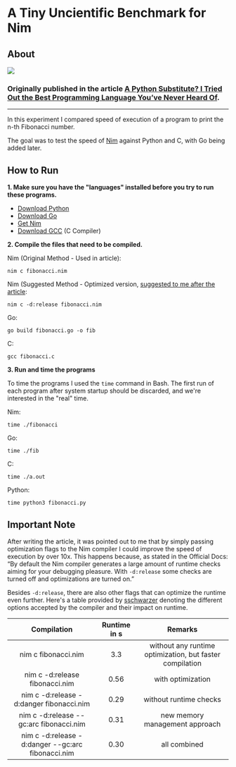 # A Tiny Uncientific Benchmark for Nim

## About

![](https://cdn-images-1.medium.com/max/1600/1*7xy8DpkPquQip0pv_ZrZHg.png)

### Originally published in the article [A Python Substitute? I Tried Out the Best Programming Language You’ve Never Heard Of](https://medium.com/better-programming/a-python-substitute-i-tried-out-the-best-programming-language-youve-never-heard-of-9e29cd1893c0?source=friends_link&sk=61b12cfd6456f992013ba61e710efc72).

<hr>

In this experiment I compared speed of execution of a program to print the n-th Fibonacci number.

The goal was to test the speed of [Nim](https://nim-lang.org/) against Python and C, with Go being added later.

## How to Run

**1. Make sure you have the "languages" installed before you try to run these programs.**

* [Download Python](https://www.python.org/downloads/)
* [Download Go](https://golang.org/dl/)
* [Get Nim](https://nim-lang.org/install.html)
* [Download GCC](https://gcc.gnu.org/releases.html) (C Compiler)

**2. Compile the files that need to be compiled.**

Nim (Original Method - Used in article):
```
nim c fibonacci.nim
```

Nim (Suggested Method - Optimized version, [suggested to me after the article](#important-note):
```
nim c -d:release fibonacci.nim
```

Go:
```
go build fibonacci.go -o fib
```

C:
```
gcc fibonacci.c
```

**3. Run and time the programs**

To time the programs I used the `time` command in Bash. The first run of each program after system startup should be discarded, and we're interested in the "real" time.

Nim:
```
time ./fibonacci
```

Go:
```
time ./fib
```

C:
```
time ./a.out
```

Python:
```
time python3 fibonacci.py
```

## Important Note

After writing the article, it was pointed out to me that by simply passing optimization flags to the Nim compiler I could improve the speed of execution by over 10x. This happens because, as stated in the Official Docs: “By default the Nim compiler generates a large amount of runtime checks aiming for your debugging pleasure. With `-d:release` some checks are turned off and optimizations are turned on.” 

Besides `-d:release`, there are also other flags that can optimize the runtime even further. Here's a table provided by [sschwarzer](https://github.com/sschwarzer) denoting the different options accepted by the compiler and their impact on runtime.

| Compilation |	Runtime in s |	Remarks |
| :---------: | :-----------:| :-------:|
|nim c fibonacci.nim	|3.3	|without any runtime optimization, but faster compilation
|nim c -d:release fibonacci.nim	|0.56	|with optimization
|nim c -d:release -d:danger fibonacci.nim|	0.29|	without runtime checks
|nim c -d:release --gc:arc fibonacci.nim	|0.31	|new memory management approach
|nim c -d:release -d:danger --gc:arc fibonacci.nim	|0.30	| all combined

